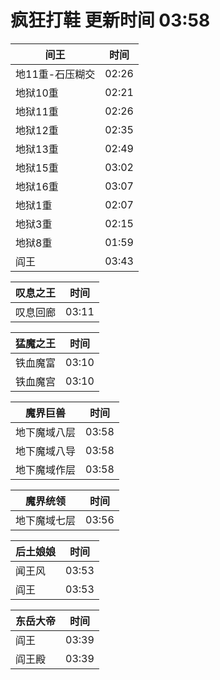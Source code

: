 # 疯狂打鞋 更新时间 03:58

| 间王   | 时间    |
|--------|-------|
| 地11重-石压糊交 | 02:26 |
| 地狱10重 | 02:21 |
| 地狱11重 | 02:26 |
| 地狱12重 | 02:35 |
| 地狱13重 | 02:49 |
| 地狱15重 | 03:02 |
| 地狱16重 | 03:07 |
| 地狱1重 | 02:07 |
| 地狱3重 | 02:15 |
| 地狱8重 | 01:59 |
| 阎王 | 03:43 |

| 叹息之王   | 时间    |
|--------|-------|
| 叹息回廊 | 03:11 |

| 猛魔之王   | 时间    |
|--------|-------|
| 铁血魔富 | 03:10 |
| 铁血魔宫 | 03:10 |

| 魔界巨兽   | 时间    |
|--------|-------|
| 地下魔域八层 | 03:58 |
| 地下魔域八导 | 03:58 |
| 地下魔域作层 | 03:58 |

| 魔界统领   | 时间    |
|--------|-------|
| 地下魔域七层 | 03:56 |

| 后土娘娘   | 时间    |
|--------|-------|
| 闻王风 | 03:53 |
| 阎王 | 03:53 |

| 东岳大帝   | 时间    |
|--------|-------|
| 阎王 | 03:39 |
| 阎王殿 | 03:39 |